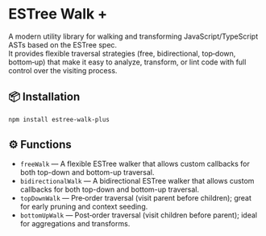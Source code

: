 # ESTree Walk +

A modern utility library for walking and transforming JavaScript/TypeScript ASTs based on the ESTree spec.  
It provides flexible traversal strategies (free, bidirectional, top‑down, bottom‑up) that make it easy to analyze, transform, or lint code with full control over the visiting process.

## 📦 Installation

```bash
npm install estree-walk-plus
```

## ⚙️ Functions

- `freeWalk` — A flexible ESTree walker that allows custom callbacks for both top-down and bottom-up traversal.
- `bidirectionalWalk` — A bidirectional ESTree walker that allows custom callbacks for both top-down and bottom-up traversal.
- `topDownWalk` — Pre‑order traversal (visit parent before children); great for early pruning and context seeding.
- `bottomUpWalk` — Post‑order traversal (visit children before parent); ideal for aggregations and transforms.
